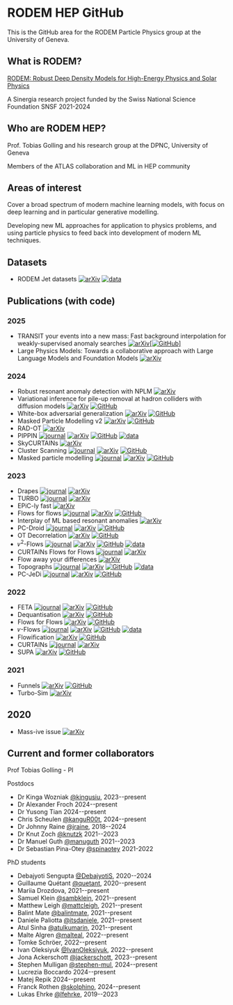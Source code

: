 # RODEM HEP GitHub

This is the GitHub area for the RODEM Particle Physics group at the University of Geneva.

## What is RODEM?

[RODEM: Robust Deep Density Models for High-Energy Physics and Solar Physics](https://rodem.ch/)

A Sinergia research project funded by the Swiss National Science Foundation SNSF 2021-2024

## Who are RODEM HEP?

Prof. Tobias Golling and his research group at the DPNC, University of Geneva

Members of the ATLAS collaboration and ML in HEP community

## Areas of interest

Cover a broad spectrum of modern machine learning models, with focus on deep learning and in particular generative modelling.

Developing new ML approaches for application to physics problems, and using particle physics to feed back into development of modern ML techniques.

[logo-arxiv]: https://img.shields.io/badge/-B31B1B?logo=arxiv&style=social
[logo-github]: https://img.shields.io/badge/-181717?logo=github&style=social
[logo-zenodo]: https://img.shields.io/badge/-1682D4?logo=zenodo&style=social
[logo-data]: https://img.shields.io/badge/-1682D4.svg?logo=amazondocumentdb&logoColor=1682D4&style=social
[logo-databis]: https://img.shields.io/badge/-1682D4.svg?logo=amazondynamodb&logoColor=1682D4&style=social
[logo-journal]: https://img.shields.io/badge/-8ACF70?logo=gitbook&logoColor=8ACF70&style=social
[logo-journalbis]: https://img.shields.io/badge/-8ACF70?logo=googledocs&logoColor=8ACF70&style=social

## Datasets
- RODEM Jet datasets [![arXiv][logo-arxiv]](https://arxiv.org/abs/2408.11616) [![data][logo-data]](https://zenodo.org/records/12793616)

## Publications (with code)

### 2025

- TRANSIT your events into a new mass: Fast background interpolation for weakly-supervised anomaly searches [![arXiv][logo-arxiv]](https://arxiv.org/abs/2503.04342)[[![GitHub][logo-github]]](https://github.com/IvanOleksiyuk/transit-hep)
- Large Physics Models: Towards a collaborative approach with Large Language Models and Foundation Models [![arXiv][logo-arxiv]](https://doi.org/10.48550/arXiv.2501.05382)

### 2024

- Robust resonant anomaly detection with NPLM [![arXiv][logo-arxiv]](https://doi.org/10.48550/arXiv.2501.01778)
- Variational inference for pile-up removal at hadron colliders with diffusion models [![arXiv][logo-arxiv]](https://arxiv.org/abs/2410.22074) [![GitHub][logo-github]](https://github.com/rodem-hep/VIPR)
- White-box adversarial generalization [![arXiv][logo-arxiv]](https://arxiv.org/abs/2411.09296) [![GitHub][logo-github]](https://github.com/rodem-hep/adversarialGeneralization)
- Masked Particle Modelling v2 [![arXiv][logo-arxiv]](https://arxiv.org/abs/2409.12589) [![GitHub][logo-github]](https://github.com/mattcleigh/jetssl)
- RAD-OT [![arXiv][logo-arxiv]](https://arxiv.org/abs/2407.19818)
- PIPPIN [![journal][logo-journal]](https://doi.org/10.1103/PhysRevD.110.076023) [![arXiv][logo-arxiv]](https://arxiv.org/abs/2406.13074) [![GitHub][logo-github]](https://github.com/rodem-hep/pippin) [![data][logo-data]](https://zenodo.org/doi/10.5281/zenodo.12117431)
- SkyCURTAINs [![arXiv][logo-arxiv]](https://arxiv.org/abs/2405.12131)
- Cluster Scanning [![journal][logo-journal]](https://link.springer.com/article/10.1007/JHEP06(2024)163) [![arXiv][logo-arxiv]](https://arxiv.org/abs/2402.17714) [![GitHub][logo-github]](https://github.com/IvanOleksiyuk/jet_cluster_scanning)
- Masked particle modelling [![journal][logo-journal]](https://iopscience.iop.org/article/10.1088/2632-2153/ad64a8) [![arXiv][logo-arxiv]](https://arxiv.org/abs/2401.13537) [![GitHub][logo-github]](https://github.com/rodem-hep/mpm)

### 2023

- Drapes [![journal][logo-journal]](https://link.springer.com/article/10.1007/JHEP04(2024)109) [![arXiv][logo-arxiv]](https://arxiv.org/abs/2312.10130)
- TURBO [![journal][logo-journal]](https://doi.org/10.3390/e25101471) [![arXiv][logo-arxiv]](https://arxiv.org/abs/2311.06527)
- EPiC-ly fast [![arXiv][logo-arxiv]](https://arxiv.org/abs/2310.00049)
- Flows for flows [![journal][logo-journal]](https://doi.org/10.1103/PhysRevD.108.096018) [![arXiv][logo-arxiv]](https://arxiv.org/abs/2309.06472) [![GitHub][logo-github]](https://github.com/rodem-hep/flows4flows)
- Interplay of ML based resonant anomalies [![arXiv][logo-arxiv]](https://arxiv.org/abs/2307.11157)
- PC-Droid [![journal][logo-journal]](https://doi.org/10.1103/PhysRevD.109.012010) [![arXiv][logo-arxiv]](https://arxiv.org/abs/2307.06836) [![GitHub][logo-github]](https://github.com/rodem-hep/pcdroid)
- OT Decorrelation [![arXiv][logo-arxiv]](https://arxiv.org/abs/2307.05187) [![GitHub][logo-github]](https://github.com/rodem-hep/ot-decorrelation)
- 𝜈<sup>2</sup>-Flows [![journal][logo-journal]](https://doi.org/10.1103/PhysRevD.109.012005) [![arXiv][logo-arxiv]](https://arxiv.org/abs/2307.02405) [![GitHub][logo-github]](https://github.com/rodem-hep/nu2flows) [![data][logo-data]](https://zenodo.org/records/8113516)
- CURTAINs Flows for Flows [![journal][logo-journal]](https://scipost.org/SciPostPhys.17.2.046) [![arXiv][logo-arxiv]](https://arxiv.org/abs/2305.04646)
- Flow away your differences [![arXiv][logo-arxiv]](https://arxiv.org/abs/2304.14963)
- Topographs [![journal][logo-journal]](https://doi.org/10.1103/PhysRevD.107.116019) [![arXiv][logo-arxiv]](https://arxiv.org/abs/2303.13937) [![GitHub][logo-github]](https://github.com/rodem-hep/Topographs/) [![data][logo-data]](https://zenodo.org/records/7737248)
- PC-JeDi [![journal][logo-journal]](https://doi.org/10.21468/SciPostPhys.16.1.018) [![arXiv][logo-arxiv]](https://arxiv.org/abs/2303.05376) [![GitHub][logo-github]](https://github.com/rodem-hep/PC-JeDi)

### 2022

- FETA [![journal][logo-journal]](https://doi.org/10.1103/PhysRevD.107.096025) [![arXiv][logo-arxiv]](http://arxiv.org/abs/2212.11285) [![GitHub][logo-github]](https://github.com/rmastand/FETA/)
- Dequantisation [![arXiv][logo-arxiv]](https://arxiv.org/abs/2211.02486) [![GitHub][logo-github]](https://github.com/rodem-hep/dequantile)
- Flows for Flows [![arXiv][logo-arxiv]](https://arxiv.org/abs/2211.02487) [![GitHub][logo-github]](https://github.com/rodem-hep/flows4flows)
- 𝜈-Flows [![journal][logo-journal]](https://doi.org/10.21468/SciPostPhys.14.6.159) [![arXiv][logo-arxiv]](https://arxiv.org/abs/2207.00664) [![GitHub][logo-github]](https://github.com/rodem-hep/neutrino_flows) [![data][logo-data]](https://zenodo.org/records/6782987)
- Flowification [![arXiv][logo-arxiv]](https://arxiv.org/abs/2205.15209) [![GitHub][logo-github]](https://github.com/balintmate/flowification)
- CURTAINs [![journal][logo-journal]](https://doi.org/10.3389/fdata.2023.899345) [![arXiv][logo-arxiv]](https://arxiv.org/abs/2203.09470)
- SUPA [![arXiv][logo-arxiv]](https://arxiv.org/abs/2202.05012) [![GitHub][logo-github]](https://github.com/rodem-hep/SUPA)

### 2021

- Funnels [![arXiv][logo-arxiv]](https://arxiv.org/abs/2112.08069) [![GitHub][logo-github]](https://github.com/rodem-hep/funnels_repo)
- Turbo-Sim [![arXiv][logo-arxiv]](https://arxiv.org/abs/2112.10629)

## 2020

- Mass-ive issue [![arXiv][logo-arxiv]](https://arxiv.org/abs/2303.14134)

## Current and former collaborators

Prof Tobias Golling - PI

Postdocs

- Dr Kinga Wozniak [@kingusiu](https://github.com/kingusiu), 2023--present
- Dr Alexander Froch 2024--present
- Dr Yusong Tian 2024--present
- Chris Scheulen [@kanguR00t](https://github.com/kangur00t), 2024--present
- Dr Johnny Raine [@jraine](https://github.com/jraine), 2018--2024
- Dr Knut Zoch [@knutzk](https://github.com/knutzk) 2021--2023
- Dr Manuel Guth [@manuguth](https://github.com/manuguth) 2021--2023
- Dr Sebastian Pina-Otey [@spinaotey](https://github.com/spinaotey) 2021-2022

PhD students

- Debajyoti Sengupta [@DebajyotiS](https://github.com/DebajyotiS), 2020--2024
- Guillaume Quétant [@quetant](https://github.com/quetant), 2020--present
- Mariia Drozdova, 2021--present
- Samuel Klein [@sambklein](https://github.com/sambklein), 2021--present
- Matthew Leigh [@mattcleigh](https://github.com/mattcleigh), 2021--present
- Balint Mate [@balintmate](https://github.com/balintmate), 2021--present
- Daniele Paliotta [@itsdaniele](https://github.com/itsdaniele), 2021--present
- Atul Sinha [@atulkumarin](https://github.com/atulkumarin), 2021--present
- Malte Algren [@malteal](https://github.com/malteal), 2022--present
- Tomke Schröer, 2022--present
- Ivan Oleksiyuk [@IvanOleksiyuk](https://github.com/IvanOleksiyuk), 2022--present
- Jona Ackerschott [@jackerschott](https://github.com/jackerschott), 2023--present
- Stephen Mulligan [@stephen-mul](https://github.com/stephen-mul), 2024--present
- Lucrezia Boccardo 2024--present
- Matej Repik 2024--present
- Franck Rothen [@skolphino](https://github.com/skolphino), 2024--present
- Lukas Ehrke [@lfehrke](https://github.com/lfehrke), 2019--2023
